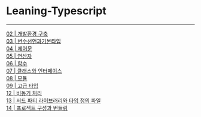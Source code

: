 Leaning-Typescript
==================
---
[02 | 개발환경 구축](https://github.com/fullth/learning-typescript/blob/master/02_개발환경구축.md)  
[03 | 변수선언과기본타입](https://github.com/fullth/learning-typescript/blob/master/03_변수선언과기본타입.md)  
[04 | 제어문](https://github.com/fullth/learning-typescript/blob/master/04_제어문.md)  
[05 | 연산자](https://github.com/fullth/learning-typescript/blob/master/05_연산자.md)  
[06 | 함수](https://github.com/fullth/learning-typescript/blob/master/06_함수.md)  
[07 | 클래스와 인터페이스](https://github.com/fullth/learning-typescript/blob/master/07_클래스와인터페이스.md)  
[08 | 모듈](https://github.com/fullth/learning-typescript/blob/master/08_모듈.md)  
[09 | 고급 타입](https://github.com/fullth/learning-typescript/blob/master/09_고급타입.md)  
[12 | 비동기 처리](https://github.com/fullth/learning-typescript/blob/master/12_비동기처리.md)  
[13 | 서드 파티 라이브러리와 타입 정의 파일](https://github.com/fullth/learning-typescript/blob/master/13_서드파티라이브러리와타입정의파일.md)  
[14 | 프로젝트 구성과 번들링](https://github.com/fullth/learning-typescript/blob/master/14_프로젝트구성과번들링.md)